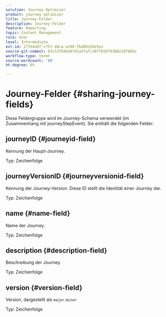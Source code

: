 ```yaml
---
solution: Journey Optimizer
product: journey optimizer
title: Journey-Felder
description: Journey-Felder
feature: Reporting
topic: Content Management
role: User
level: Intermediate
exl-id: 177b4a97-c757-40ca-a190-fbd88169e5e2
source-git-commit: 63c52f04da9fd1a5fafc36ffb5079380229f885e
workflow-type: tm+mt
source-wordcount: '68'
ht-degree: 0%

---
```


# Journey-Felder {#sharing-journey-fields}

Diese Feldergruppe wird im Journey-Schema verwendet (im Zusammenhang mit journeyStepEvent). Sie enthält die folgenden Felder:

## journeyID {#journeyid-field}

Kennung der Haupt-Journey.

Typ: Zeichenfolge

## journeyVersionID {#journeyversionid-field}

Kennung der Journey-Version. Diese ID stellt die Identität einer Journey dar.

Typ: Zeichenfolge

## name {#name-field}

Name der Journey.

Typ: Zeichenfolge

## description {#description-field}

Beschreibung der Journey.

Typ: Zeichenfolge

## version {#version-field}

Version, dargestellt als `major`.`minor`

Typ: Zeichenfolge
